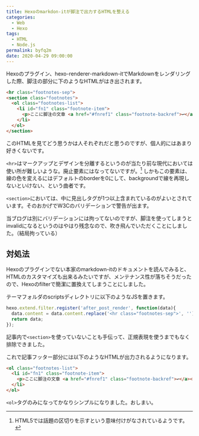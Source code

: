 ```yaml
---
title: Hexoのmarkdon-itが脚注で出力するHTMLを整える
categories:
  - Web
  - Hexo
tags:
  - HTML
  - Node.js
permalink: byfq2m
date: 2020-04-29 09:00:00
---
```


Hexoのプラグイン、hexo-renderer-markdown-itでMarkdownをレンダリングした際、脚注の部分に下のようなHTMLがはき出されます。

```html
<hr class="footnotes-sep">
<section class="footnotes">
  <ol class="footnotes-list">
    <li id="fn1" class="footnote-item">
      <p>ここに脚注の文章 <a href="#fnref1" class="footnote-backref">↩︎</a></p>
    </li>
  </ol>
</section>
```

このHTMLを見てどう思うかは人それぞれだと思うのですが、個人的にはあまり好きくないです。

`<hr>`はマークアップとデザインを分離するというのが当たり前な現代においては使い所が難しいような。廃止要素にはなってないですが。[^1] しかもこの要素は、線の色を変えるにはデフォルトのborderを0にして、backgroundで線を再現しないといけない、という曲者です。

`<section>`においては、中に見出しタグが1つ以上含まれているのがよいとされています。そのおかげでW3Cのバリデーションで警告が出ます。

当ブログは別にバリデーションには拘ってないのですが、脚注を使ってしまうとinvalidになるというのはやはり残念なので、吹き飛んでいただくことにしました。（結局拘っている）


## 対処法

Hexoのプラグインでない本家のmarkdown-itのドキュメントを読んでみると、HTMLのカスタマイズも出来るみたいですが、メンテナンス性が落ちそうだったので、Hexoのfilterで簡潔に置換えてしまうことにしました。

テーマフォルダのscriptsディレクトリに以下のようなJSを置きます。


```javascript
hexo.extend.filter.register('after_post_render', function(data){
  data.content = data.content.replace('<hr class="footnotes-sep">', '').replace('<section class="footnotes">', '').replace('</li></ol></section>', '</li></ol>');
  return data;
});
```

記事内で`<section>`を使っていないことも手伝って、正規表現を使うまでもなく排除できました。

これで記事フッター部分には以下のようなHTMLが出力されるようになります。

```html
<ol class="footnotes-list">
  <li id="fn1" class="footnote-item">
    <p>ここに脚注の文章 <a href="#fnref1" class="footnote-backref">↩︎</a></p>
  </li>
</ol>
```

`<ol>`タグのみになってかなりシンプルになりました。おしまい。

[^1]: HTML5では話題の区切りを示すという意味付けがなされているようです。
